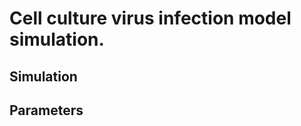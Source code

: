 # Cell culture virus infection model simulation.
<div class="w3-row">
<div class="w3-twothird">

## Simulation
<bdl-fmi id="idfmi" mode="oneshot" src="CellCulture.js" fminame="CellCulture" tolerance="0.00000000001" starttime="0" stoptime="9" fstepsize="0.03" fpslimit="60" guid="{45a4051d-4ad1-4260-bad4-eee7c618aea2}" valuereferences="21,19,20,23,24" valuelabels="cell_live,cell_exposed,cell_infectious,cell_sick,cell_susceptible" inputs="incubation,84,1,1,f;infectious,85,1,1,f;diseased,83,1,1,f;mortality,81,1,1,f;contactrate,70,1,1,f" inputlabels="t_incubation,t_infectious,t_diseased,mortality,beta"></bdl-fmi>

<bdl-chartjs-time width="400" height="200" fromid="idfmi" labels="live,exposed,infectious,sick,susceptible" initialdata="" refindex="0" refvalues="5" responsive="true" maxdata="1024"></bdl-chartjs-time>

</div>
<div class="w3-third">

## Parameters
<bdl-range id="mortality" title="MOR" min="0" max="1" default="0.8" step="0.05"></bdl-range>

<bdl-range id="incubation" title="INC" min="0.1" max="5" default="1" step="0.1"></bdl-range>

<bdl-range id="infectious" title="INF" min="0.1" max="5" default="1" step="0.1"></bdl-range>

<bdl-range id="diseased" title="DIS" min="0.1" max="5" default="1" step="0.1"></bdl-range>

<bdl-range id="contactrate" title="CON" min="0.1" max="100" default="10" step="0.1"></bdl-range>

</div>
</div>